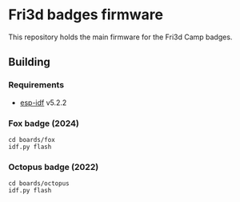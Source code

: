 # Fri3d badges firmware

This repository holds the main firmware for the Fri3d Camp badges.

## Building

### Requirements

* [esp-idf](https://github.com/espressif/esp-idf) v5.2.2

### Fox badge (2024)

```shell
cd boards/fox
idf.py flash
```

### Octopus badge (2022)

```shell
cd boards/octopus
idf.py flash
```
